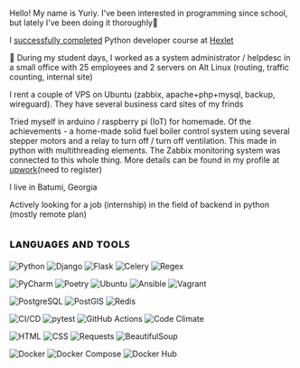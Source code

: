 Hello! My name is Yuriy. I've been interested in programming since school, but lately I've been doing it thoroughly👀<p>
  I <a href="https://ru.hexlet.io/u/tork">successfully completed</a> Python developer course at <a href = https://en.hexlet.io/u/tork>Hexlet</a> <p>🌱
During my student days, I worked as a system administrator / helpdesc in a small office with 25 employees and 2 servers on Alt Linux (routing, traffic counting, internal site)<p>
I rent a couple of VPS on Ubuntu (zabbix, apache+php+mysql, backup, wireguard). They have several business card sites of my frinds<p>
Tried myself in arduino / raspberry pi (IoT) for homemade. Of the achievements - a home-made solid fuel boiler control system using several stepper motors and a relay to turn off / turn off ventilation. This made in python with multithreading elements. The Zabbix monitoring system was connected to this whole thing. More details can be found in my profile at <a href = "https://www.upwork.com/freelancers/~013e3d9819e16cfade?s=1110580753891577856">upwork</a>(need to register)<p>
I live in Batumi, Georgia<p>
Actively looking for a job (internship) in the field of backend in python (mostly remote plan)

  
## ʟᴀɴɢᴜᴀɢᴇꜱ ᴀɴᴅ ᴛᴏᴏʟꜱ
![Python](https://img.shields.io/badge/-Python-3776AB?style=plastic&logo=python&logoColor=white)
![Django](https://img.shields.io/badge/-Django-092E20?logo=django&logoColor=white)
![Flask](https://img.shields.io/badge/flask-%23FFFFFF.svg?style=flat&logo=flask&logoColor=black)
![Celery](https://img.shields.io/badge/-Celery-37814A?logo=celery&logoColor=white)
![Regex](https://img.shields.io/badge/regex-%231DA1F2.svg?style=flat&logo=regex&logoColor=white)  

![PyCharm](https://img.shields.io/badge/pycharm-%23000.svg?style=flat&logo=pycharm&logoColor=white)
![Poetry](https://img.shields.io/badge/poetry-%231A1A1A.svg?style=flat&logo=python&logoColor=white)
![Ubuntu](https://img.shields.io/badge/-Ubuntu-E95420?logo=ubuntu&logoColor=white)
![Ansible](https://img.shields.io/badge/-Ansible-EE0000?logo=ansible&logoColor=white)
![Vagrant](https://img.shields.io/badge/vagrant-%231563FF.svg?style=flat&logo=vagrant&logoColor=white)
 
![PostgreSQL](https://img.shields.io/badge/-PostgreSQL-4169E1?logo=postgresql&logoColor=white)
![PostGIS](https://img.shields.io/badge/-PostGIS-4169E1?logo=postgis&logoColor=white)
![Redis](https://img.shields.io/badge/-Redis-DC382D?logo=redis&logoColor=white)

![CI/CD](https://img.shields.io/badge/CI/CD-%23323330.svg?style=flat&logo=dev.to&logoColor=white)
![pytest](https://img.shields.io/badge/pytest-%2300A3E0.svg?style=flat&logo=pytest&logoColor=white)
![GitHub Actions](https://img.shields.io/badge/github_actions-%232088FF.svg?style=flat&logo=github-actions&logoColor=white)
![Code Climate](https://img.shields.io/badge/code_climate-%233776AB.svg?style=flat&logo=code-climate&logoColor=white)
  
![HTML](https://img.shields.io/badge/-HTML-E34F26?logo=html5&logoColor=white)
![CSS](https://img.shields.io/badge/-CSS-1572B6?logo=css3&logoColor=white)
![Requests](https://img.shields.io/badge/-Requests-0087EA?logo=requests&logoColor=white)
![BeautifulSoup](https://img.shields.io/badge/-BeautifulSoup-59666C?logo=beautifulsoup&logoColor=white)
 
![Docker](https://img.shields.io/badge/-Docker-2496ED?logo=docker&logoColor=white)
![Docker Compose](https://img.shields.io/badge/docker_compose-%232496ED.svg?style=flat&logo=docker&logoColor=white)
![Docker Hub](https://img.shields.io/badge/docker_hub-%230db7ed.svg?style=flat&logo=docker&logoColor=white)





  
